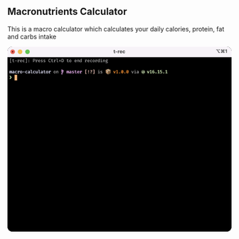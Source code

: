 ## Macronutrients Calculator

This is a macro calculator which calculates your daily calories, protein, fat and carbs intake

![demo](docs/demo.gif)
